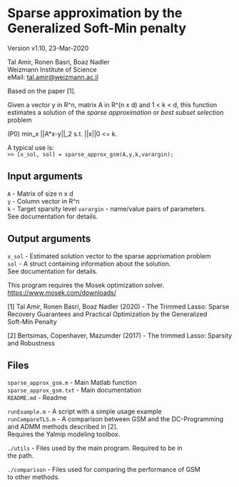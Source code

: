 Sparse approximation by the Generalized Soft-Min penalty
========================================================

Version v1.10, 23-Mar-2020

Tal Amir, Ronen Basri, Boaz Nadler  
Weizmann Institute of Science  
eMail: tal.amir@weizmann.ac.il  

Based on the paper [1].

Given a vector y in R^n, matrix A in R^(n x d) and 1 < k < d, this function estimates a solution of the _sparse approximation_ or _best subset selection_ problem

(P0)         min_x ||A*x-y||_2 s.t. ||x||0 <= k.  

A typical use is:  
`>> [x_sol, sol] = sparse_approx_gsm(A,y,k,varargin);`

Input arguments
---------------
`A` - Matrix of size n x d  
`y` - Column vector in R^n  
`k` - Target sparsity level
`varargin` - name/value pairs of parameters.  
           See documentation for details.

Output arguments
----------------
`x_sol` - Estimated solution vector to the sparse apprixmation problem  
`sol`   - A struct containing information about the solution.  
        See documentation for details.

This program requires the Mosek optimization solver.  
https://www.mosek.com/downloads/

[1] Tal Amir, Ronen Basri, Boaz Nadler (2020) - The Trimmed Lasso: Sparse  
    Recovery Guarantees and Practical Optimization by the Generalized  
    Soft-Min Penalty

[2] Bertsimas, Copenhaver, Mazumder (2017) - The trimmed Lasso: Sparsity  
    and Robustness  

Files
-----
`sparse_approx_gsm.m`     - Main Matlab function  
`sparse_approx_gsm.txt`   - Main documentation  
`README.md`               - Readme  

`runExample.m`            - A script with a simple usage example  
`runCompareTLS.m`         - A comparison between GSM and the DC-Programming  
                          and ADMM methods described in [2].  
                          Requires the Yalmip modeling toolbox.  
                          
`./utils`                 - Files used by the main program. Required to be in  
                          the path.

`./comparison`            - Files used for comparing the performance of GSM  
                          to other methods.


